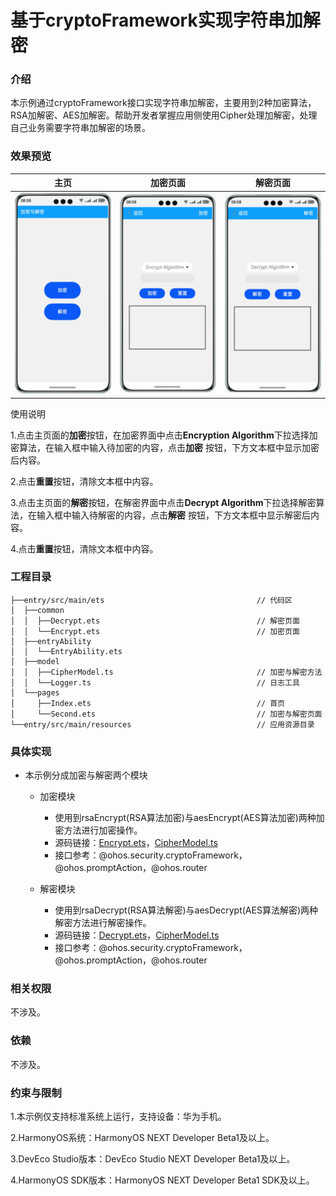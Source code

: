 # 基于cryptoFramework实现字符串加解密

### 介绍

本示例通过cryptoFramework接口实现字符串加解密，主要用到2种加密算法，RSA加解密、AES加解密。帮助开发者掌握应用侧使用Cipher处理加解密，处理自己业务需要字符串加解密的场景。

### 效果预览

| 主页                                | 加密页面                                | 解密页面                                |
|-----------------------------------|-------------------------------------|-------------------------------------|
| ![](screenshots/device/index.png) | ![](screenshots/device/encrypt.png) | ![](screenshots/device/decrypt.png) |

使用说明

1.点击主页面的**加密**按钮，在加密界面中点击**Encryption Algorithm**下拉选择加密算法，在输入框中输入待加密的内容，点击**加密**
按钮，下方文本框中显示加密后内容。

2.点击**重置**按钮，清除文本框中内容。

3.点击主页面的**解密**按钮，在解密界面中点击**Decrypt Algorithm**下拉选择解密算法，在输入框中输入待解密的内容，点击**解密**
按钮，下方文本框中显示解密后内容。

4.点击**重置**按钮，清除文本框中内容。

### 工程目录
```
├──entry/src/main/ets                                  // 代码区
│  ├──common
│  │  ├──Decrypt.ets                                   // 解密页面
│  │  └──Encrypt.ets                                   // 加密页面
│  ├──entryAbility            
│  │  └──EntryAbility.ets            
│  ├──model            
│  │  ├──CipherModel.ts                                // 加密与解密方法
│  │  └──Logger.ts                                     // 日志工具
│  └──pages            
│     ├──Index.ets                                     // 首页
│     └──Second.ets                                    // 加密与解密页面
└──entry/src/main/resources                            // 应用资源目录
```

### 具体实现

* 本示例分成加密与解密两个模块
  * 加密模块
    * 使用到rsaEncrypt(RSA算法加密)与aesEncrypt(AES算法加密)两种加密方法进行加密操作。
    * 源码链接：[Encrypt.ets](entry/src/main/ets/common/Encrypt.ets)，[CipherModel.ts](entry/src/main/ets/model/CipherModel.ts)
    * 接口参考：@ohos.security.cryptoFramework，@ohos.promptAction，@ohos.router

  * 解密模块
    * 使用到rsaDecrypt(RSA算法解密)与aesDecrypt(AES算法解密)两种解密方法进行解密操作。
    * 源码链接：[Decrypt.ets](entry/src/main/ets/common/Decrypt.ets)，[CipherModel.ts](entry/src/main/ets/model/CipherModel.ts)
    * 接口参考：@ohos.security.cryptoFramework，@ohos.promptAction，@ohos.router
  
### 相关权限

不涉及。

### 依赖

不涉及。

### 约束与限制

1.本示例仅支持标准系统上运行，支持设备：华为手机。

2.HarmonyOS系统：HarmonyOS NEXT Developer Beta1及以上。

3.DevEco Studio版本：DevEco Studio NEXT Developer Beta1及以上。

4.HarmonyOS SDK版本：HarmonyOS NEXT Developer Beta1 SDK及以上。